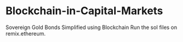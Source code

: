 # Blockchain-in-Capital-Markets
Sovereign Gold Bonds Simplified using Blockchain
Run the sol files on remix.ethereum. 
